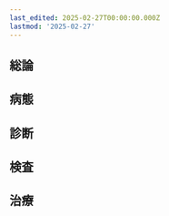 ```yaml
---
last_edited: 2025-02-27T00:00:00.000Z
lastmod: '2025-02-27'
---
```





## 総論

  

## 病態

  

## 診断

  

## 検査

  

## 治療
